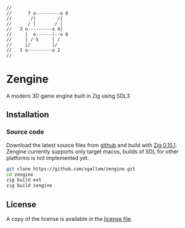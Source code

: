```zig
//
//      7 o---------o 8
//       /|        /|
//      / |       / |
//   3 o---------o 4|
//     |  o------|--o 6
//     | / 5     | /
//     |/        |/
//   1 o---------o 2
//
```

# Zengine

A modern 3D game engine built in Zig using SDL3

## Installation

### Source code

Download the latest source files from [github](https://github.com/xgallom/zengine) and build with [Zig 0.15.1](https://ziglang.org/download/#release-0.15.1).
Zengine currently supports only target macos, builds of SDL for other platforms is not implemented yet.

```bash
git clone https://github.com/xgallom/zengine.git
cd zengine
zig build ext
zig build zengine
```

## License

A copy of the license is available in the [license file](LICENSE.md).

